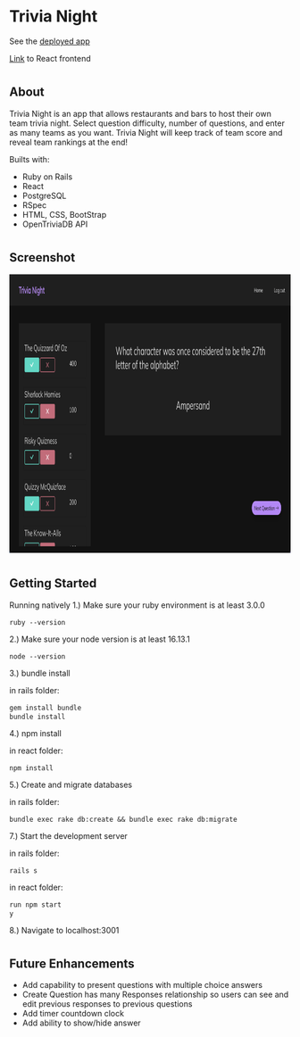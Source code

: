 # Trivia Night

See the [deployed app](https://trivia-night-1.herokuapp.com/)

[Link](https://github.com/mckennapenley/trivia-night-rails) to React frontend

#

## About

Trivia Night is an app that allows restaurants and bars to host their own team trivia night. Select question difficulty, number of questions, and enter as many teams as you want. Trivia Night will keep track of team score and reveal team rankings at the end!

Builts with:

- Ruby on Rails
- React
- PostgreSQL
- RSpec
- HTML, CSS, BootStrap
- OpenTriviaDB API

#

## Screenshot

<p align="center">
<img src="app/images/Trivia_Night_Screenshot.png"  height="500">
</p>

#

## Getting Started

Running natively
1.) Make sure your ruby environment is at least 3.0.0

```
ruby --version
```

2.) Make sure your node version is at least 16.13.1

```
node --version
```

3.) bundle install <br>

in rails folder:

```
gem install bundle
bundle install
```

4.) npm install <br>

in react folder:

```
npm install
```

5.) Create and migrate databases <br>

in rails folder:

```
bundle exec rake db:create && bundle exec rake db:migrate
```

7.) Start the development server <br>

in rails folder:

```
rails s
```

in react folder:

```
run npm start
y
```

8.) Navigate to localhost:3001

#

## Future Enhancements

- Add capability to present questions with multiple choice answers
- Create Question has many Responses relationship so users can see and edit previous responses to previous questions
- Add timer countdown clock
- Add ability to show/hide answer
